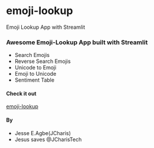# emoji-lookup
Emoji Lookup App with Streamlit

### Awesome Emoji-Lookup App built with Streamlit
+ Search Emojis
+ Reverse Search Emojis
+ Unicode to Emoji 
+ Emoji to Unicode
+ Sentiment Table

#### Check it out
[emoji-lookup](https://emojilookup.herokuapp.com/)

#### By
+ Jesse E.Agbe(JCharis)
+ Jesus saves @JCharisTech